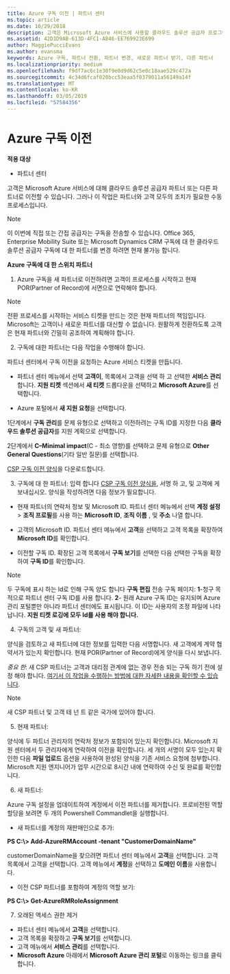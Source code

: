 ```yaml
---
title: Azure 구독 이전 | 파트너 센터
ms.topic: article
ms.date: 10/29/2018
description: 고객은 Microsoft Azure 서비스에 사용할 클라우드 솔루션 공급자 프로그램의 파트너를 변경할 수 있습니다. 그러나 이 작업은 파트너와 고객 모두의 조치가 필요한 수동 프로세스입니다.
ms.assetid: 42D1D9AB-613D-4FC1-A846-EE769923E699
author: MaggiePucciEvans
ms.author: evansma
keywords: Azure 구독, 파트너 전환, 파트너 변경, 새로운 파트너 받기, 다른 파트너
ms.localizationpriority: medium
ms.openlocfilehash: f9df7ac6c1e30f9e0d9d62c5e0c18aae529c472a
ms.sourcegitcommit: 4c34d6fcaf020bcc53eaa5f0379011a56149a14f
ms.translationtype: MT
ms.contentlocale: ko-KR
ms.lasthandoff: 03/05/2019
ms.locfileid: "57584356"
---
```

# <a name="transfer-azure-subscriptions"></a>Azure 구독 이전 

**적용 대상**

-  파트너 센터

고객은 Microsoft Azure 서비스에 대해 클라우드 솔루션 공급자 파트너 또는 다른 파트너로 이전할 수 있습니다. 그러나 이 작업은 파트너와 고객 모두의 조치가 필요한 수동 프로세스입니다.

>[!Note]  
>이 이번에 직접 또는 간접 공급자는 구독을 전송할 수 있습니다.
>Office 365, Enterprise Mobility Suite 또는 Microsoft Dynamics CRM 구독에 대 한 클라우드 솔루션 공급자 구독에 대 한 파트너를 변경 하려면 현재 불가능 합니다.



**Azure 구독에 대 한 스위치 파트너**

1. Azure 구독을 새 파트너로 이전하려면 고객이 프로세스를 시작하고 현재 POR(Partner of Record)에 서면으로 연락해야 합니다. 
>[!Note]
>전환 프로세스를 시작하는 서비스 티켓을 만드는 것은 현재 파트너의 책임입니다. Microsoft는 고객이나 새로운 파트너를 대신할 수 없습니다. 원활하게 전환하도록 고객은 현재 파트너와 긴밀히 공조하여 계획해야 합니다.

2. 구독에 대한 파트너는 다음 작업을 수행해야 합니다.

파트너 센터에서 구독 이전을 요청하는 Azure 서비스 티켓을 만듭니다.
-   파트너 센터 메뉴에서 선택 **고객이**, 목록에서 고객을 선택 하 고 선택한 **서비스 관리**합니다. **지원 티켓** 섹션에서 **새 티켓** 드롭다운을 선택하고 **Microsoft Azure**를 선택합니다.

-   Azure 포털에서 **새 지원 요청**을 선택합니다.

1단계에서 **구독 관리**를 문제 유형으로 선택하고 이전하려는 구독 ID를 지정한 다음 **클라우드 솔루션 공급자**를 지원 계획으로 선택합니다.

2단계에서 **C–Minimal impact**(C - 최소 영향)를 선택하고 문제 유형으로 **Other General Questions**(기타 일반 질문)를 선택합니다.

[CSP 구독 이전 양식](https://assets.windowsphone.com/5222c408-e546-4e01-b72a-2ec7d4c43d57/CSP_Subscription_Transfer_Form_Azure_InvariantCulture_Default.zip)을 다운로드합니다.

3. 구독에 대 한 파트너: 입력 합니다 [CSP 구독 이전 양식을](https://assets.windowsphone.com/5222c408-e546-4e01-b72a-2ec7d4c43d57/CSP_Subscription_Transfer_Form_Azure_InvariantCulture_Default.zip), 서명 하 고, 및 고객에 게 보내십시오. 양식을 작성하려면 다음 정보가 필요합니다.

- 현재 파트너의 연락처 정보 및 Microsoft ID. 파트너 센터 메뉴에서 선택 **계정 설정** &gt; **조직 프로필**를 사용 하는 **Microsoft ID**, **조직 이름** , 및 **주소** 나열 합니다.

- 고객의 Microsoft ID. 파트너 센터 메뉴에서 **고객**을 선택하고 고객 목록을 확장하여 **Microsoft ID**를 확인합니다.

- 이전할 구독 ID. 확장된 고객 목록에서 **구독 보기**를 선택한 다음 선택한 구독을 확장하여 **구독 ID**를 확인합니다.

>[!Note]
>두 구독에 표시 하는 Id로 인해 구독 양도 합니다 **구독 편집** 전송 구독 페이지: **1**-청구 목적으로 파트너 센터 구독 ID를 사용 합니다. 
**2**- 원래 Azure 구독 ID는 유지되며 Azure 관리 포털뿐만 아니라 파트너 센터에도 표시됩니다. 이 ID는 사용자의 조정 파일에 나타납니다.  **지원 티켓 로깅에 모두 Id를 사용 해야 합니다.**

4. 구독의 고객 및 새 파트너:

양식을 검토하고 새 파트너에 대한 정보를 입력한 다음 서명합니다. 새 고객에게 계약 협약서가 있는지 확인합니다. 현재 POR(Partner of Record)에게 양식을 다시 보냅니다.

*중요 한*: 새 CSP 파트너는 고객과 대리점 관계에 없는 경우 전송 되는 구독 하기 전에 설정 해야 합니다. [여기서 이 작업을 수행하는 방법에 대한 자세한 내용을 확인할 수 있습니다](request-a-relationship-with-a-customer.md).

>[!Note]
>새 CSP 파트너 및 고객 테 넌 트 같은 국가에 있어야 합니다. 

5. 현재 파트너:

양식에 두 파트너 관리자의 연락처 정보가 포함되어 있는지 확인합니다. Microsoft 지원 센터에서 두 관리자에게 연락하여 이전을 확인합니다. 세 개의 서명이 모두 있는지 확인한 다음 **파일 업로드** 옵션을 사용하여 완성된 양식을 기존 서비스 요청에 첨부합니다. Microsoft 지원 엔지니어가 업무 시간으로 8시간 내에 연락하여 수신 및 완료를 확인합니다.

6. 새 파트너:

Azure 구독 설정을 업데이트하여 계정에서 이전 파트너를 제거합니다. 프로비전된 역할 할당을 보려면 두 개의 Powershell Commandlet을 실행합니다.

-   새 파트너를 계정의 재판매인으로 추가:

**PS C:\\&gt; Add-AzureRMAccount -tenant "CustomerDomainName"**

customerDomainName을 찾으려면 파트너 센터 메뉴에서 **고객**을 선택합니다. 고객 목록에서 고객을 선택합니다. 고객 메뉴에서 **계정**을 선택하고 **도메인 이름**을 사용합니다.

-   이전 CSP 파트너를 포함하여 계정의 역할 보기:

**PS C:\\&gt; Get-AzureRMRoleAssignment**

7. 오래된 액세스 권한 제거

-  파트너 센터 메뉴에서 **고객**을 선택합니다. 
-  고객 목록을 확장하고 **구독 보기**를 선택합니다. 
-  고객 메뉴에서 **서비스 관리**를 선택합니다. 
-  **Microsoft Azure** 아래에서 **Microsoft Azure 관리 포털**로 이동하는 링크를 클릭합니다.

 

 



